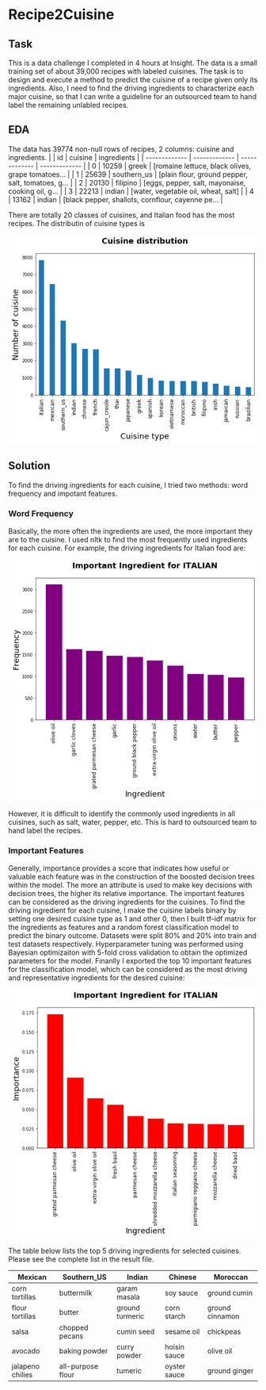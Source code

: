 # Recipe2Cuisine

## Task
This is a data challenge I completed in 4 hours at Insight. The data is a small training set of about 39,000 recipes with labeled cuisines. The task is to design and execute a method to predict the cuisine of a recipe given only its ingredients. Also, I need to find the driving ingredients to characterize each major cuisine, so that I can write a guideline for an outsourced team to hand label the remaining unlabled recipes.


## EDA
The data has 39774 non-null rows of recipes, 2 columns: cuisine and ingredients. 
| 			     		| id		    | cuisine		| ingredients   |
| ------------- 		| ------------- | ------------- | ------------- |
| 0						| 10259      	| greek			| [romaine lettuce, black olives, grape tomatoes...  |
| 1				  		| 25639         | southern_us   | [plain flour, ground pepper, salt, tomatoes, g...  |
| 2		 				| 20130         | filipino      | [eggs, pepper, salt, mayonaise, cooking oil, g... |
| 3						| 22213         | indian        | [water, vegetable oil, wheat, salt]  |
| 4		 				| 13162         | indian        | [black pepper, shallots, cornflour, cayenne pe...  |

There are totally 20 classes of cuisines, and Italian food has the most recipes. The distributin of cuisine types is

<p align="center"><img src="https://github.com/qianzhangut/recipe2cuisine/blob/master/cuisine.png" width="500"/></p>


## Solution
To find the driving ingredients for each cuisine, I tried two methods: word frequency and impotant features.

### Word Frequency
Basically, the more often the ingredients are used, the more important they are to the cuisine. I used nltk to find the most frequently used ingredients for each cuisine. For example, the driving ingredients for Italian food are:

<p align="center"><img src="https://github.com/qianzhangut/recipe2cuisine/blob/master/importance_nltk.png" width="500"/></p>

However, it is difficult to identify the commonly used ingredients in all cuisines, such as salt, water, pepper, etc. This is hard to outsourced team to hand label the recipes.

### Important Features 

Generally, importance provides a score that indicates how useful or valuable each feature was in the construction of the boosted decision trees within the model. The more an attribute is used to make key decisions with decision trees, the higher its relative importance. The important features can be considered as the driving ingredients for the cuisines. To find the driving ingredient for each cuisine, I make the cuisine labels binary by setting one desired cuisine type as 1 and other 0, then I built tf-idf matrix for the ingredients as features and a random forest classification model to predict the binary outcome. Datasets were split 80% and 20% into train and test datasets respectively. Hyperparameter tuning was performed using Bayesian optimizaiton with 5-fold cross validation to obtain the optimized parameters for the model. Finanlly I exported the top 10 important features for the classification model, which can be considered as the most driving and representative ingredients for the desired cuisine:


<p align="center"><img src="https://github.com/qianzhangut/recipe2cuisine/blob/master/importance_rf.png" width="500"/></p>

The table below lists the top 5 driving ingredients for selected cuisines. Please see the complete list in the result file.

| Mexican          		| Southern_US       | Indian        	  | Chinese         | 	Moroccan		|
| ------------- 		| -------------     | -------------       | -------------   |------------- 		| 
|corn tortillas         | buttermilk        | garam masala        |soy sauce        |ground cumin       |
|flour tortillas        | butter            | ground turmeric     |corn starch      |ground cinnamon    |
|salsa                  | chopped pecans    | cumin seed          |sesame oil       |chickpeas          |
|avocado                | baking powder     | curry powder        |hoisin sauce     |olive oil          |
|jalapeno chilies       | all-purpose flour | tumeric             |oyster sauce     |ground ginger      |

